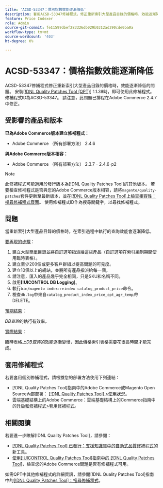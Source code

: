 ```yaml
---
title: 'ACSD-53347：價格指數效能逐漸降低'
description: 套用ACSD-53347修補程式，修正重新索引大型產品目錄的價格時，效能逐漸降低的Adobe Commerce問題。
feature: Price Indexer
role: Admin
source-git-commit: fe11599dbef283326db029b0312ad290cde0ba0a
workflow-type: tm+mt
source-wordcount: '403'
ht-degree: 0%

---
```


# ACSD-53347：價格指數效能逐漸降低

ACSD-53347修補程式修正重新索引大型產品目錄的價格時，效能逐漸降低的問題。 安裝[[!DNL Quality Patches Tool (QPT)]](https://experienceleague.adobe.com/en/docs/commerce-knowledge-base/kb/announcements/commerce-announcements/magento-quality-patches-released-new-tool-to-self-serve-quality-patches) 1.1.38時，即可使用此修補程式。 修補程式ID為ACSD-53347。 請注意，此問題已排程在Adobe Commerce 2.4.7中修正。

## 受影響的產品和版本

**已為Adobe Commerce版本建立修補程式：**

* Adobe Commerce （所有部署方法） 2.4.6

**與Adobe Commerce版本相容：**

* Adobe Commerce （所有部署方法） 2.3.7 - 2.4.6-p2

>[!NOTE]
>
>此修補程式可能適用於發行版本為[!DNL Quality Patches Tool]的其他版本。 若要檢查修補程式是否與您的Adobe Commerce版本相容，請將`magento/quality-patches`套件更新至最新版本，並在[[!DNL Quality Patches Tool]上檢查相容性：搜尋修補程式頁面](https://experienceleague.adobe.com/tools/commerce-quality-patches/index.html)。 使用修補程式ID作為搜尋關鍵字，以尋找修補程式。

## 問題

當重新索引大型產品目錄的價格時，在索引過程中執行的查詢效能會逐漸降低。

<u>要再現的步驟</u>：

1. 建立大型簡單目錄並將自訂選項指派給這些產品（自訂選項在索引編制期間使用臨時表格）。
1. 建立至少200個或更多客戶群組以提高問題的可見度。
1. 建立10個以上的網站，並將所有產品指派給每一個。
1. 請注意，匯入的產品幾乎完全相同，只是SKU和名稱不同。
1. 啟用&#x200B;**[!UICONTROL DB Logging]**。
1. 執行`bin/magento index:reindex catalog_product_price`命令。
1. 檢查`db.log`中來自&#x200B;`catalog_product_index_price_opt_agr_temp`*的* DELETE。

<u>預期結果</u>：

*DB查詢*&#x200B;的執行有效率。

<u>實際結果</u>：

臨時表格上&#x200B;*DB查詢*&#x200B;的效能逐漸變慢，因此價格索引表格需要花很長時間才能完成。

## 套用修補程式

若要套用個別修補程式，請根據您的部署方法使用下列連結：

* [!DNL Quality Patches Tool]指南中的Adobe Commerce或Magento Open Source內部部署： [[!DNL Quality Patches Tool] >使用狀況](/help/tools/quality-patches-tool/usage.md)。
* 雲端基礎結構上的Adobe Commerce：雲端基礎結構上的Commerce指南中的[升級和修補程式>套用修補程式](https://experienceleague.adobe.com/docs/commerce-cloud-service/user-guide/develop/upgrade/apply-patches.html)。

## 相關閱讀

若要進一步瞭解[!DNL Quality Patches Tool]，請參閱：

* [[!DNL Quality Patches Tool] 已發行：支援知識庫中的自助式品質修補程式](https://experienceleague.adobe.com/en/docs/commerce-knowledge-base/kb/announcements/commerce-announcements/magento-quality-patches-released-new-tool-to-self-serve-quality-patches)的新工具。
* [使用[!UICONTROL Quality Patches Tool]指南中的 [!DNL Quality Patches Tool]](/help/tools/quality-patches-tool/patches-available-in-qpt/check-patch-for-magento-issue-with-magento-quality-patches.md)，檢查您的Adobe Commerce問題是否有修補程式可用。


如需QPT中其他修補程式的詳細資訊，請參閱[!DNL Quality Patches Tool]指南中的[[!DNL Quality Patches Tool]：搜尋修補程式](https://experienceleague.adobe.com/tools/commerce-quality-patches/index.html)。
